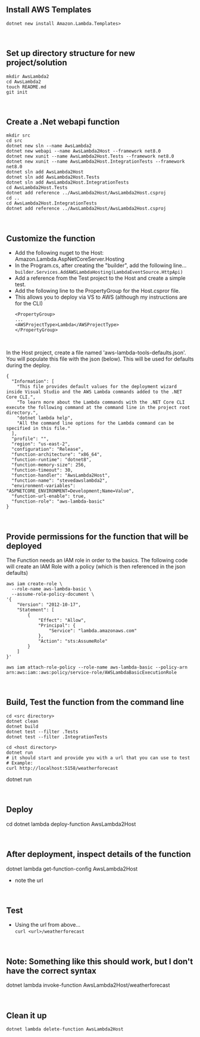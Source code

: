 
## Install AWS Templates

`dotnet new install Amazon.Lambda.Templates>`

<br>

## Set up directory structure for new project/solution

```
mkdir AwsLambda2
cd AwsLambda2
touch README.md
git init
```

<br>

## Create a .Net webapi function

```
mkdir src
cd src
dotnet new sln --name AwsLambda2
dotnet new webapi --name AwsLambda2Host --framework net8.0
dotnet new xunit --name AwsLambda2Host.Tests --framework net8.0
dotnet new xunit --name AwsLambda2Host.IntegrationTests --framework net8.0
dotnet sln add AwsLambda2Host
dotnet sln add AwsLambda2Host.Tests
dotnet sln add AwsLambda2Host.IntegrationTests
cd AwsLambda2Host.Tests
dotnet add reference ../AwsLambda2Host/AwsLambda2Host.csproj
cd ..
cd AwsLambda2Host.IntegrationTests
dotnet add reference ../AwsLambda2Host/AwsLambda2Host.csproj
```

<br>

## Customize the function

- Add the following nuget to the Host: Amazon.Lambda.AspNetCoreServer.Hosting
- In the Program.cs, after creating the "builder", add the following line...
```builder.Services.AddAWSLambdaHosting(LambdaEventSource.HttpApi)```
- Add a reference from the Test project to the Host and create a simple test.
- Add the following line to the PropertyGroup for the Host.cspror file.
- This allows you to deploy via VS to AWS (although my instructions are for the CLI)
    ```
    <PropertyGroup>
    ...
    <AWSProjectType>Lambda</AWSProjectType>
    </PropertyGroup>
    ```

<br>

In the Host project, create a file named 'aws-lambda-tools-defaults.json'.  You
will populate this file with the json (below).  This will be used for defaults
during the deploy.
```
{
  "Information": [
    "This file provides default values for the deployment wizard inside Visual Studio and the AWS Lambda commands added to the .NET Core CLI.",
    "To learn more about the Lambda commands with the .NET Core CLI execute the following command at the command line in the project root directory.",
    "dotnet lambda help",
    "All the command line options for the Lambda command can be specified in this file."
  ],
  "profile": "",
  "region": "us-east-2",
  "configuration": "Release",
  "function-architecture": "x86_64",
  "function-runtime": "dotnet8",
  "function-memory-size": 256,
  "function-timeout": 30,
  "function-handler": "AwsLambda2Host",
  "function-name": "stevedawslambda2",
  "environment-variables": "ASPNETCORE_ENVIRONMENT=Development;Name=Value",
  "function-url-enable": true,
  "function-role": "aws-lambda-basic"
}
```

<br>

## Provide permissions for the function that will be deployed

The Function needs an IAM role in order to the basics.  The following code
will create an IAM Role with a policy (which is then referenced in the json defaults)

```
aws iam create-role \
  --role-name aws-lambda-basic \
  --assume-role-policy-document \
'{
    "Version": "2012-10-17",
    "Statement": [
        { 
            "Effect": "Allow", 
            "Principal": {
                "Service": "lambda.amazonaws.com"
            }, 
            "Action": "sts:AssumeRole"
        }
    ]
}'
```

```
aws iam attach-role-policy --role-name aws-lambda-basic --policy-arn arn:aws:iam::aws:policy/service-role/AWSLambdaBasicExecutionRole
```

<br>

## Build, Test the function from the command line

```
cd <src directory>
dotnet clean
dotnet build
dotnet test --filter .Tests
dotnet test --filter .IntegrationTests

cd <host directory>
dotnet run
# it should start and provide you with a url that you can use to test
# Example: 
curl http://localhost:5158/weatherforecast
```

dotnet run

<br>

## Deploy

cd <host directory>
dotnet lambda deploy-function AwsLambda2Host

<br>

## After deployment, inspect details of the function
dotnet lambda get-function-config AwsLambda2Host
- note the url 

<br>

## Test
- Using the url from above...  
`curl <url>/weatherforecast`

<br>

## Note: Something like this should work, but I don't have the correct syntax
dotnet lambda invoke-function AwsLambda2Host/weatherforecast

<br>

## Clean it up
`dotnet lambda delete-function AwsLambda2Host`
